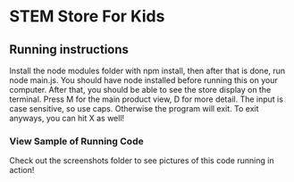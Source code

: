# STEM Store For Kids

## Running instructions

Install the node modules folder with npm install, then after that is done, run node main.js. You should have node installed before running this on your computer. After that, you should be able to see the store display on the terminal. Press M for the main product view, D for more detail. The input is case sensitive, so use caps. Otherwise the program will exit. To exit anyways, you can hit X as well!

### View Sample of Running Code
Check out the screenshots folder to see pictures of this code running in action!